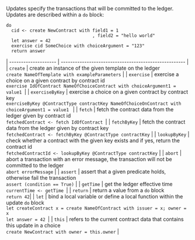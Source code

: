 Updates specify the transactions that will be committed to the ledger. Updates are described within
a `do` block:

```
do
  cid <- create NewContract with field1 = 1
                                 , field2 = "hello world"
  let answer = 42
  exercise cid SomeChoice with choiceArgument = "123"
  return answer
```


| -------------------- | ----------------------------------------------------- |
| `create` | create an instance of the given template on the ledger <br> `create NameOfTemplate with exampleParameters` |
| `exercise` | exercise a choice on a given contract by contract id <br> `exercise IdOfContract NameOfChoiceContract with choiceArgument1 = value1 `|
| `exerciseByKey` | exercise a choice on a given contract by contract key <br> `exerciseByKey @ContractType contractKey NameOfChoiceOnContract with choiceArgument1 = value1 ` |
| `fetch` | fetch the contract data from the ledger given by contract id <br> `fetchedContract <- fetch IdOfContract `|
| `fetchByKey` | fetch the contract data from the ledger given by contract key <br> `fetchedContract <- fetchByKey @ContractType contractKey` |
| `lookupByKey` | check whether a contract with the given key exists and if yes, return the contract id <br> `fetchedContractId <- lookupByKey @ContractType contractKey` |
| `abort` | abort a transaction with an error message, the transaction will not be committed to the ledger <br> `abort errorMessage` |
| `assert` | assert that a given predicate holds, otherwise fail the transaction <br> `assert (condition == True)` |
| `getTime` | get the ledger effective time <br> `currentTime <- getTime `|
| `return` | return a value from a `do` block <br> `return 42`|
| `let` | bind a local variable or define a local function within the update `do` block <br> `let createContract x = create NameOfContract with issuer = x; owner = x` <br> `let answer = 42 `|
| `this` | refers to the current contract data that contains this update in a choice <br> `create NewContract with owner = this.owner` |
